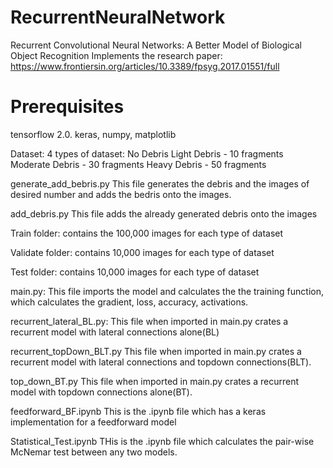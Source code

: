 # RecurrentNeuralNetwork
Recurrent Convolutional Neural Networks: A Better Model of Biological Object Recognition
Implements the research paper: https://www.frontiersin.org/articles/10.3389/fpsyg.2017.01551/full 

# Prerequisites

tensorflow 2.0. keras, numpy, matplotlib

Dataset:
4 types of dataset:
  No Debris
  Light Debris - 10 fragments
  Moderate Debris - 30 fragments
  Heavy Debris - 50 fragments
  
 
generate_add_bebris.py
This file generates the debris and the images of desired number and adds the bedris onto the images.

add_debris.py
This file adds the already generated debris onto the images

Train folder: contains the 100,000 images for each type of dataset

Validate folder: contains 10,000 images for each type of dataset

Test folder: contains 10,000 images for each type of dataset


main.py:
This file imports the model and calculates the the training function, which calculates the gradient, loss, accuracy, activations.

recurrent_lateral_BL.py:
This file when imported in main.py crates a recurrent model with lateral connections alone(BL)

recurrent_topDown_BLT.py
This file when imported in main.py crates a recurrent model with lateral connections and topdown connections(BLT).

top_down_BT.py
This file when imported in main.py crates a recurrent model with topdown connections alone(BT).

feedforward_BF.ipynb
This is the .ipynb file which has a keras implementation for a feedforward model

Statistical_Test.ipynb
THis is the .ipynb file which calculates the pair-wise McNemar test between any two models.








